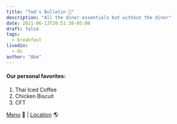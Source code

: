 ```yaml
---
title: "Ted's Bulletin 🍳"
description: "All the diner essentials but without the diner"
date: 2021-06-13T20:51:38-05:00
draft: false
tags:
  - breakfast
livedin:
  - dc
author: "Abe"
---
```


#### Our personal favorites:

1. Thai Iced Coffee
2. Chicken Biscuit
3. CFT

[Menu](https://www.betterhalfbar.com/menu) 📖  |  [Location](https://g.page/betterhalfbar?share) 🌎
